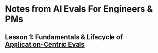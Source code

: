 # Notes from AI Evals For Engineers & PMs

## [Lesson 1: Fundamentals & Lifecycle of Application-Centric Evals](./lesson-1-fundamentals-and-lifecycle-of-application-centric-evals.md)

